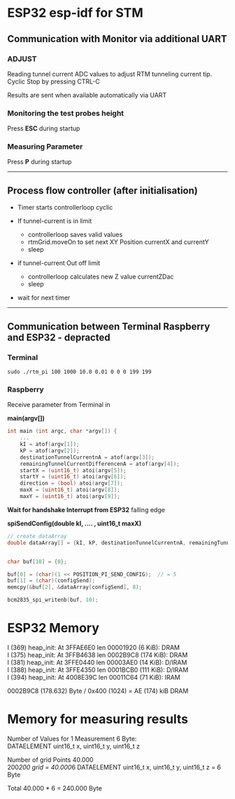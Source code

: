 # ESP32 esp-idf for STM


## Communication with Monitor via additional UART

### ADJUST

Reading tunnel current ADC values to adjust RTM tunneling current tip. Cyclic
Stop by pressing CTRL-C


Results are sent when available automatically via UART

### Monitoring the test probes height

Press **ESC** during startup

### Measuring Parameter

Press **P** during startup

---

## Process flow controller (after initialisation)

- Timer starts controllerloop cyclic

- If tunnel-current is in limit
  - controllerloop saves valid values
  - rtmGrid.moveOn to set next XY Position currentX and currentY
  - sleep
- if tunnel-current Out off limit
  - controllerloop calculates new Z value currentZDac
  - sleep
- wait for next timer

---

## Communication between Terminal Raspberry and ESP32 - depracted

### Terminal

``sudo ./rtm_pi 100 1000 10.0 0.01 0 0 0 199 199``

### Raspberry

Receive parameter from Terminal in

**main(argv[])**

```c
int main (int argc, char *argv[]) {
    ...
    kI = atof(argv[1]);                                
    kP = atof(argv[2]);
    destinationTunnelCurrentnA = atof(argv[3]); 
    remainingTunnelCurrentDifferencenA = atof(argv[4]); 
    startX = (uint16_t) atoi(argv[5]);
    startY = (uint16_t) atoi(argv[6]);
    direction = (bool) atoi(argv[7]);
    maxX = (uint16_t) atoi(argv[8]);
    maxY = (uint16_t) atoi(argv[9]);
```

**Wait for handshake Interrupt from ESP32** falling edge

**spiSendConfig(double kI, .... , uint16_t maxX)**

```c
// create dataArray
double dataArray[] = {kI, kP, destinationTunnelCurrentnA, remainingTunnelCurrentDifferencenA, (double) startX, (double) startY, (double) direction, (double) maxX, (double) maxY};


char buf[10] = {0};

buf[0] = (char)(1 << POSITION_PI_SEND_CONFIG);  // = 5
buf[1] = (char)(configSend);
memcpy(&buf[2], &dataArray[configSend], 8);

bcm2835_spi_writenb(buf, 10);
```

# ESP32 Memory

I (369) heap_init: At 3FFAE6E0 len 00001920 (6 KiB): DRAM  
I (375) heap_init: At 3FFB4638 len 0002B9C8 (174 KiB): DRAM  
I (381) heap_init: At 3FFE0440 len 00003AE0 (14 KiB): D/IRAM  
I (388) heap_init: At 3FFE4350 len 0001BCB0 (111 KiB): D/IRAM  
I (394) heap_init: At 4008E39C len 00011C64 (71 KiB): IRAM  

0002B9C8 (178.632) Byte / 0x400 (1024) = AE (174) kiB DRAM

# Memory for measuring results

Number of Values for 1 Measurement 6 Byte:  
DATAELEMENT uint16_t x, uint16_t y, uint16_t z

Number of grid Points 40.000  
200*200 grid = 40.000*6
DATAELEMENT uint16_t x, uint16_t y, uint16_t z = 6 Byte  

Total 40.000 * 6 = 240.000 Byte
